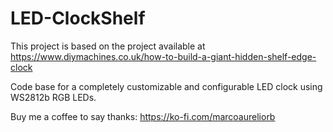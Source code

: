 # LED-ClockShelf
This project is based on the project available at https://www.diymachines.co.uk/how-to-build-a-giant-hidden-shelf-edge-clock

Code base for a completely customizable and configurable LED clock using WS2812b RGB LEDs.

Buy me a coffee to say thanks: https://ko-fi.com/marcoaureliorb
